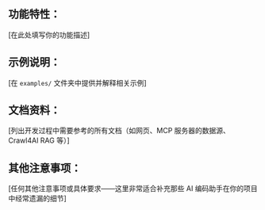 ## 功能特性：

[在此处填写你的功能描述]

## 示例说明：

[在 `examples/` 文件夹中提供并解释相关示例]

## 文档资料：

[列出开发过程中需要参考的所有文档（如网页、MCP 服务器的数据源、Crawl4AI RAG 等）]

## 其他注意事项：

[任何其他注意事项或具体要求——这里非常适合补充那些 AI 编码助手在你的项目中经常遗漏的细节]
